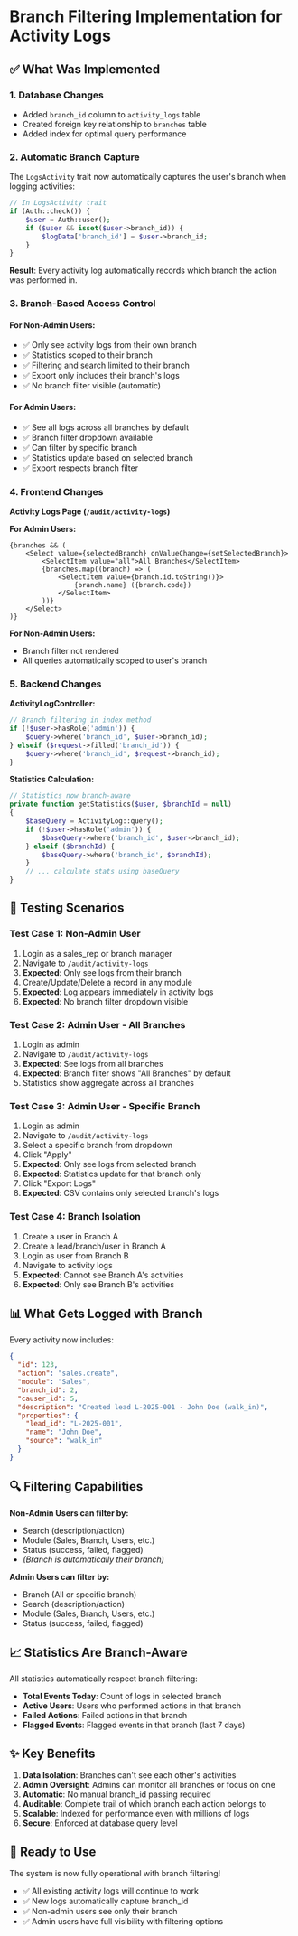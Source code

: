 # Branch Filtering Implementation for Activity Logs

## ✅ What Was Implemented

### 1. Database Changes
- Added `branch_id` column to `activity_logs` table
- Created foreign key relationship to `branches` table
- Added index for optimal query performance

### 2. Automatic Branch Capture
The `LogsActivity` trait now automatically captures the user's branch when logging activities:
```php
// In LogsActivity trait
if (Auth::check()) {
    $user = Auth::user();
    if ($user && isset($user->branch_id)) {
        $logData['branch_id'] = $user->branch_id;
    }
}
```

**Result**: Every activity log automatically records which branch the action was performed in.

### 3. Branch-Based Access Control

#### For Non-Admin Users:
- ✅ Only see activity logs from their own branch
- ✅ Statistics scoped to their branch
- ✅ Filtering and search limited to their branch
- ✅ Export only includes their branch's logs
- ✅ No branch filter visible (automatic)

#### For Admin Users:
- ✅ See all logs across all branches by default
- ✅ Branch filter dropdown available
- ✅ Can filter by specific branch
- ✅ Statistics update based on selected branch
- ✅ Export respects branch filter

### 4. Frontend Changes
**Activity Logs Page (`/audit/activity-logs`)**

**For Admin Users:**
```tsx
{branches && (
    <Select value={selectedBranch} onValueChange={setSelectedBranch}>
        <SelectItem value="all">All Branches</SelectItem>
        {branches.map((branch) => (
            <SelectItem value={branch.id.toString()}>
                {branch.name} ({branch.code})
            </SelectItem>
        ))}
    </Select>
)}
```

**For Non-Admin Users:**
- Branch filter not rendered
- All queries automatically scoped to user's branch

### 5. Backend Changes

**ActivityLogController:**
```php
// Branch filtering in index method
if (!$user->hasRole('admin')) {
    $query->where('branch_id', $user->branch_id);
} elseif ($request->filled('branch_id')) {
    $query->where('branch_id', $request->branch_id);
}
```

**Statistics Calculation:**
```php
// Statistics now branch-aware
private function getStatistics($user, $branchId = null)
{
    $baseQuery = ActivityLog::query();
    if (!$user->hasRole('admin')) {
        $baseQuery->where('branch_id', $user->branch_id);
    } elseif ($branchId) {
        $baseQuery->where('branch_id', $branchId);
    }
    // ... calculate stats using baseQuery
}
```

## 🎯 Testing Scenarios

### Test Case 1: Non-Admin User
1. Login as a sales_rep or branch manager
2. Navigate to `/audit/activity-logs`
3. **Expected**: Only see logs from their branch
4. Create/Update/Delete a record in any module
5. **Expected**: Log appears immediately in activity logs
6. **Expected**: No branch filter dropdown visible

### Test Case 2: Admin User - All Branches
1. Login as admin
2. Navigate to `/audit/activity-logs`
3. **Expected**: See logs from all branches
4. **Expected**: Branch filter shows "All Branches" by default
5. Statistics show aggregate across all branches

### Test Case 3: Admin User - Specific Branch
1. Login as admin
2. Navigate to `/audit/activity-logs`
3. Select a specific branch from dropdown
4. Click "Apply"
5. **Expected**: Only see logs from selected branch
6. **Expected**: Statistics update for that branch only
7. Click "Export Logs"
8. **Expected**: CSV contains only selected branch's logs

### Test Case 4: Branch Isolation
1. Create a user in Branch A
2. Create a lead/branch/user in Branch A
3. Login as user from Branch B
4. Navigate to activity logs
5. **Expected**: Cannot see Branch A's activities
6. **Expected**: Only see Branch B's activities

## 📊 What Gets Logged with Branch

Every activity now includes:
```json
{
  "id": 123,
  "action": "sales.create",
  "module": "Sales",
  "branch_id": 2,
  "causer_id": 5,
  "description": "Created lead L-2025-001 - John Doe (walk_in)",
  "properties": {
    "lead_id": "L-2025-001",
    "name": "John Doe",
    "source": "walk_in"
  }
}
```

## 🔍 Filtering Capabilities

**Non-Admin Users can filter by:**
- Search (description/action)
- Module (Sales, Branch, Users, etc.)
- Status (success, failed, flagged)
- *(Branch is automatically their branch)*

**Admin Users can filter by:**
- Branch (All or specific branch)
- Search (description/action)
- Module (Sales, Branch, Users, etc.)
- Status (success, failed, flagged)

## 📈 Statistics Are Branch-Aware

All statistics automatically respect branch filtering:
- **Total Events Today**: Count of logs in selected branch
- **Active Users**: Users who performed actions in that branch
- **Failed Actions**: Failed actions in that branch
- **Flagged Events**: Flagged events in that branch (last 7 days)

## ✨ Key Benefits

1. **Data Isolation**: Branches can't see each other's activities
2. **Admin Oversight**: Admins can monitor all branches or focus on one
3. **Automatic**: No manual branch_id passing required
4. **Auditable**: Complete trail of which branch each action belongs to
5. **Scalable**: Indexed for performance even with millions of logs
6. **Secure**: Enforced at database query level

## 🚀 Ready to Use

The system is now fully operational with branch filtering! 

- ✅ All existing activity logs will continue to work
- ✅ New logs automatically capture branch_id
- ✅ Non-admin users see only their branch
- ✅ Admin users have full visibility with filtering options
